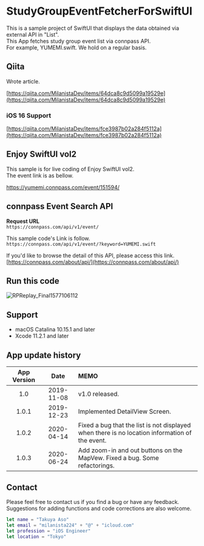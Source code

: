 # StudyGroupEventFetcherForSwiftUI

This is a sample project of SwiftUI that displays the data obtained via external API in "List".  
This App fetches study group event list via connpass API.  
For example, YUMEMI.swift. We hold on a regular basis.

## Qiita

Wrote article.

[https://qiita.com/MilanistaDev/items/64dca8c9d5099a19529e](https://qiita.com/MilanistaDev/items/64dca8c9d5099a19529e)

### iOS 16 Support 

[https://qiita.com/MilanistaDev/items/fce3987b02a284f5112a](https://qiita.com/MilanistaDev/items/fce3987b02a284f5112a)

## Enjoy SwiftUI vol2

This sample is for live coding of Enjoy SwiftUI vol2.  
The event link is as bellow.

https://yumemi.connpass.com/event/151594/

## connpass Event Search API

**Request URL**  
`https://connpass.com/api/v1/event/`

This sample code's Link is follow.  
`https://connpass.com/api/v1/event/?keyword=YUMEMI.swift`

If you'd like to browse the detail of this API, please access this link.  
[https://connpass.com/about/api/](https://connpass.com/about/api/)

## Run this code
![RPReplay_Final1577106112](https://user-images.githubusercontent.com/8732417/71359508-f9f0fe80-25cf-11ea-8d64-84f4a79a2892.gif)


## Support
* macOS Catalina 10.15.1 and later
* Xcode 11.2.1 and later

## App update history

|App Version|Date|MEMO|
|:--:|:--:|:--|
|1.0|2019-11-08|v1.0 released.|
|1.0.1|2019-12-23|Implemented DetailView Screen.|
|1.0.2|2020-04-14|Fixed a bug that the list is not displayed<BR>when there is no location information of the event.|
|1.0.3|2020-06-24|Add zoom-in and out buttons on the MapVew. Fixed a bug. Some refactorings.|

## Contact

Please feel free to contact us if you find a bug or have any feedback.  
Suggestions for adding functions and code corrections are also welcome.

```swift
let name = "Takuya Aso" 
let email = "milanista224" + "@" + "icloud.com"
let profession = "iOS Engineer"
let location = "Tokyo"
```

